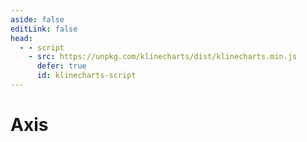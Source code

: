 ```yaml
---
aside: false
editLink: false
head:
  - - script
    - src: https://unpkg.com/klinecharts/dist/klinecharts.min.js
      defer: true
      id: klinecharts-script
---
```


# Axis

<script setup>
import Chart from '../../components/SampleChart.vue'
import data from '../../data/sample/axis/index.json'
</script>
<Chart :js="data['index.js']" :html="data['index.html']" :css="data['index.css']" title="Axis"/>

<!--@include: @/data/sample/axis/index.md-->
